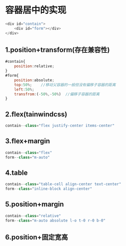 # 容器居中的实现

```javascript
<div id="contain">
    <div id="form"></div>
</div>
```

## 1.position+transform(存在兼容性)

```javascript
#contain{
    position:relative;
}
#form{
    position:absolute;
    top:50%;    //移动父容器的一般但没有偏移子容器的距离
    left:50%;
    transfrom:(-50%,-50%)  //偏移子容器的距离
}
```

## 2.flex(tainwindcss)

```javascript
contain--class="flex justify-center items-center"
```

## 3.flex+margin

```javascript
contain--class="flex"
form--class="m-auto"
```

## 4.table

```javascript
contain--class="table-cell align-center text-center"
form--class="inline-block align-center"
```

## 5.position+margin

```javascript
contain--class="relative"
form--class="m-auto absolute l-o t-0 r-0 b-0"
```

## 6.position+固定宽高
